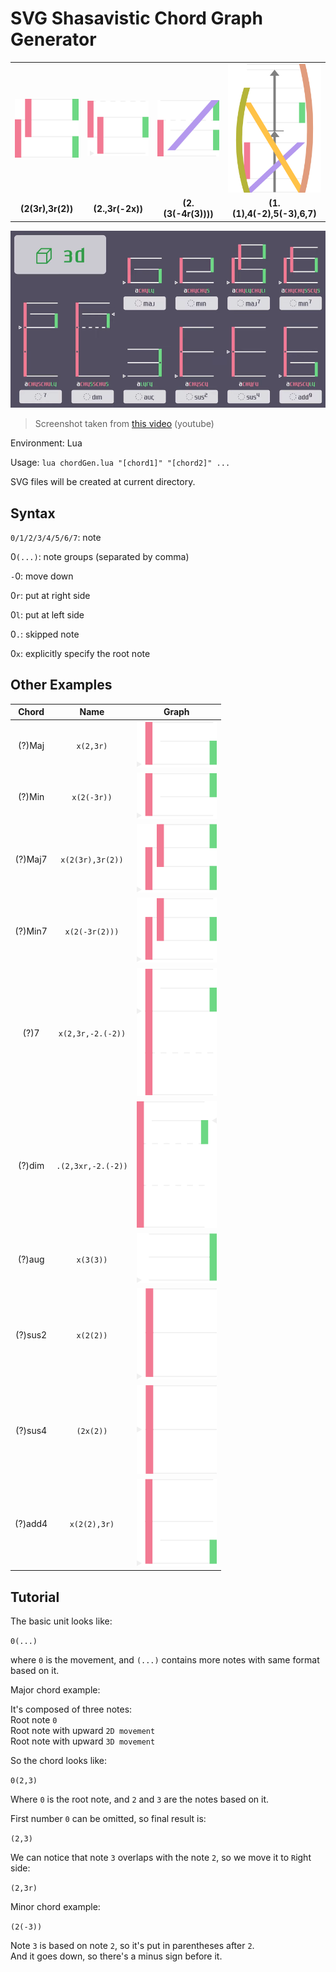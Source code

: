 # SVG Shasavistic Chord Graph Generator

|                   |                   |                     |                             |
| :---------------: | :---------------: | :-----------------: | :-------------------------: |
| ![e1](/img/1.svg) | ![e2](/img/2.svg) |  ![e3](/img/3.svg)  |      ![e4](/img/4.svg)      |
| **(2(3r),3r(2))** | **(2.,3r(-2x))**  | **(2.(3(-4r(3))))** | **(1.(1),4(-2),5(-3),6,7)** |

![chords](/img/chords.png)

> Screenshot taken from [this video](https://youtu.be/8nxWoh4NBeE) (youtube)

Environment: Lua

Usage: `lua chordGen.lua "[chord1]" "[chord2]" ...`

SVG files will be created at current directory.

## Syntax

`0/1/2/3/4/5/6/7`: note

0`(...)`: note groups (separated by comma)

`-`0: move down

0`r`: put at right side

0`l`: put at left side

0`.`: skipped note

0`x`: explicitly specify the root note

## Other Examples

|  Chord  |        Name        |        Graph        |
| :-----: | :----------------: | :-----------------: |
| (?)Maj  |     `x(2,3r)`      |  ![1](/img2/1.svg)  |
| (?)Min  |    `x(2(-3r))`     |  ![2](/img2/2.svg)  |
| (?)Maj7 |  `x(2(3r),3r(2))`  |  ![3](/img2/3.svg)  |
| (?)Min7 |   `x(2(-3r(2)))`   |  ![4](/img2/4.svg)  |
|  (?)7   | `x(2,3r,-2.(-2))`  |  ![5](/img2/5.svg)  |
| (?)dim  | `.(2,3xr,-2.(-2))` |  ![6](/img2/6.svg)  |
| (?)aug  |     `x(3(3))`      |  ![7](/img2/7.svg)  |
| (?)sus2 |     `x(2(2))`      |  ![8](/img2/8.svg)  |
| (?)sus4 |     `(2x(2))`      |  ![9](/img2/9.svg)  |
| (?)add4 |    `x(2(2),3r)`    | ![10](/img2/10.svg) |

## Tutorial

The basic unit looks like:

`0(...)`

where `0` is the movement, and `(...)` contains more notes with same format based on it.

Major chord example:

It's composed of three notes:  
Root note `0`  
Root note with upward `2D movement`  
Root note with upward `3D movement`

So the chord looks like:

`0(2,3)`

Where `0` is the root note, and `2` and `3` are the notes based on it.

First number `0` can be omitted, so final result is:

`(2,3)`

We can notice that note `3` overlaps with the note `2`, so we move it to `R`ight side:

`(2,3r)`

Minor chord example:

`(2(-3))`

Note `3` is based on note `2`, so it's put in parentheses after `2`.  
And it goes down, so there's a minus sign before it.
